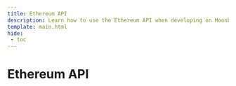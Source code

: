 ```yaml
---
title: Ethereum API
description: Learn how to use the Ethereum API when developing on Moonbeam. This section includes guides on Ethereum libraries, development environments, and more.
template: main.html
hide: 
 - toc
---
```


<h1 class='subsection-title'>Ethereum API</h1>
<div class='subsection-wrapper'></div>